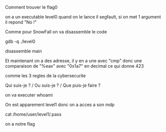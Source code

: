 Comment trouver le flag0

on a un executable level0 quand on le lance il segfault, si on met 1 argument il repond "No !"

Comme pour SnowFall on va disassemble le code

gdb -q ./level0

disassemble main

Et maintenant on a des adresse, il y en a une avec "cmp" donc une comparaison de "%eax" avec "0x1a7" en decimal ce qui donne 423

comme les 3 regles de la cybersecurite

Qui suis-je ? / Ou suis-je ? / Que puis-je faire ? 

on va executer whoami

On est apparement level1 donc on a acces a son mdp

cat /home/user/level1/.pass

on a notre flag
